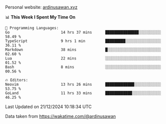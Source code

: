 Personal website: [ardinusawan.xyz](https://ardinusawan.xyz)

<!--START_SECTION:waka-->
📊 **This Week I Spent My Time On** 

```text
💬 Programming Languages: 
Go                       14 hrs 37 mins      ███████████████░░░░░░░░░░   58.49 % 
TypeScript               9 hrs 1 min         █████████░░░░░░░░░░░░░░░░   36.11 % 
Markdown                 38 mins             █░░░░░░░░░░░░░░░░░░░░░░░░   02.60 % 
Lua                      22 mins             ░░░░░░░░░░░░░░░░░░░░░░░░░   01.52 % 
Bash                     8 mins              ░░░░░░░░░░░░░░░░░░░░░░░░░   00.56 % 

🔥 Editors: 
Neovim                   13 hrs 26 mins      █████████████░░░░░░░░░░░░   53.75 % 
GoLand                   11 hrs 33 mins      ████████████░░░░░░░░░░░░░   46.25 % 
```


 Last Updated on 21/12/2024 10:18:34 UTC
<!--END_SECTION:waka-->
Data taken from https://wakatime.com/@ardinusawan
